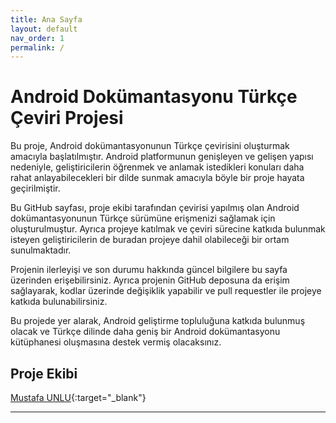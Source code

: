 ```yaml
---
title: Ana Sayfa
layout: default
nav_order: 1
permalink: /
---
```


# Android Dokümantasyonu Türkçe Çeviri Projesi 

Bu proje, Android dokümantasyonunun Türkçe çevirisini oluşturmak amacıyla başlatılmıştır. Android platformunun genişleyen ve gelişen yapısı nedeniyle, geliştiricilerin öğrenmek ve anlamak istedikleri konuları daha rahat anlayabilecekleri bir dilde sunmak amacıyla böyle bir proje hayata geçirilmiştir.

Bu GitHub sayfası, proje ekibi tarafından çevirisi yapılmış olan Android dokümantasyonunun Türkçe sürümüne erişmenizi sağlamak için oluşturulmuştur. Ayrıca projeye katılmak ve çeviri sürecine katkıda bulunmak isteyen geliştiricilerin de buradan projeye dahil olabileceği bir ortam sunulmaktadır.

Projenin ilerleyişi ve son durumu hakkında güncel bilgilere bu sayfa üzerinden erişebilirsiniz. Ayrıca projenin GitHub deposuna da erişim sağlayarak, kodlar üzerinde değişiklik yapabilir ve pull requestler ile projeye katkıda bulunabilirsiniz.

Bu projede yer alarak, Android geliştirme topluluğuna katkıda bulunmuş olacak ve Türkçe dilinde daha geniş bir Android dokümantasyonu kütüphanesi oluşmasına destek vermiş olacaksınız.

## Proje Ekibi

[Mustafa UNLU](https://github.com/unludev){:target="_blank"}





---
